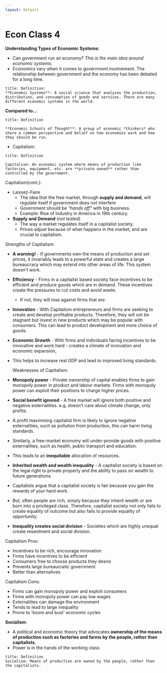 ```yaml
---
layout: default
---
```


# Econ Class 4


**Understanding Types of Economic Systems**:
- Can government run an economy? *This is the main idea around economic systems.*
- Economics vary when it comes to government involvement. The relationship between government and the economy has been debated for a long time.
```ad-note
title: Definition:
**Economic Systems**: A social science that analyses the production, distribution, and consumption of goods and services. There are many different economic systems in the world.

```
**Compared to...**
```ad-note
title: Definition

**Economic Schools of Thought**: A group of economic *thinkers* who share a common perspective and belief on how economies work and how they should be run.
```
- Capitalism:
```ad-note
title: Definition

Capitalism: An economic system where means of production like factories, equipment, etc. are **private owned** rather than controlled by the government.
```
Capitalism(cont.):
- Laissez-Faire
	- The idea that the free market, through **supply and demand**, will regulate itself if government does not interfere
	- Government should be *"hands off"* with big business.
	- Example: Rise of Industry in America in 19th century.
- **Supply and Demand** (*not tested*)
	- The way a market regulates itself in a capitalist society.
	- Prices adjust because of what happens in the market, and are crucial to capitalism.

Strengths of Capitalism:
- **A warning!** - If governments own the means of production and set prices, it invariably leads to a powerful state and creates a large bureaucracy which may extend into other areas of life. This system doesn't work.
- **Efficiency** - Firms in a capitalist based society face incentives to be efficient and produce goods which are in demand. These incentives create the pressures to cut costs and avoid waste.
	- If not, they will lose against firms that *are*. 
- **Innovation** - With Capitalism entrepreneurs and firms are seeking to create and develop profitable products. Therefore, they will not be stagnant but invest in new products which may be popular with consumers. This can lead to product development and more choice of goods.
- **Economic Growth** - With firms and individuals facing incentives to be innovative and work hard - creates a climate of innovation and economic expansion,
- This helps to increase real GDP and lead to improved living standards.

	Weaknesses of Capitalism:
- **Monopoly power** - Private ownership of capital enables firms to gain monopoly power in product and labour markets. Firms with monopoly power can exploit their positions to charge higher prices.
- **Social benefit ignored** - A free market will ignore both positive and negative externalities. e.g. doesn't care about climate change, only profits.
- A profit maximising capitalist firm is likely to ignore negative externalities, such as pollution from production, this can harm living standards.
- Similarly, a free-market economy will under-provide goods with positive externalities, such as health, public transport and education.
- This leads to an **inequitable** allocation of resources.
- **Inherited wealth and wealth inequality** - A capitalist society is based on the legal right to private property and the ability to pass on wealth to future generations.
- Capitalists argue that a capitalist society is fair because you gain the rewards of your hard work.
- But, often people are rich, simply because they inherit wealth or are born into a privileged class. Therefore, capitalist society not only fails to create equality of outcome but also fails to provide equality of opportunity.
- **Inequality creates social division** - Societies which are highly unequal create resentment and social division.

Capitalism Pros:
- Incentives to be rich, encourage innovation
- Firms have incentives to be efficient
- Consumers free to choose products they desire
- Prevents large bureaucratic government
- Better than alternatives

Capitalism Cons:
- Firms can gain monopoly power and exploit consumers
- Firms with monopoly power can pay low wages
- Externalities can damage the environment
- Tends to lead to large inequality
- Prone to 'boom and bust' economic cycles

**Socialism**:
- A political and economic theory that advocates **ownership of the means of production such as factories and farms by the people, rather than capitalists.** 
- Power is in the hands of the working class
```ad-note
title: Definition
Socialism: Means of production are owned by the people, rather than the capitalists.
```
